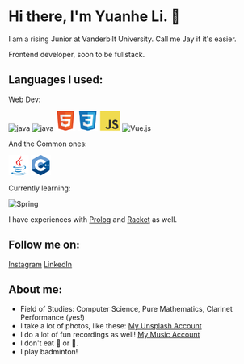 # Hi there, I'm Yuanhe Li. 👋

I am a rising Junior at Vanderbilt University. Call me Jay if it's easier.

Frontend developer, soon to be fullstack. 

## Languages I used:

Web Dev:
<p align="left"><img src="https://upload.wikimedia.org/wikipedia/commons/thumb/a/a7/React-icon.svg/512px-React-icon.svg.png" alt="java" width="40" height="35"/> 
  <img src="https://raw.githubusercontent.com/reduxjs/redux/master/logo/logo.svg" alt="java" width="40" height="40"/> 
  <img src="https://raw.githubusercontent.com/devicons/devicon/master/icons/html5/html5-original.svg" alt="html5" width="40" height="40"/> 
  <img src="https://raw.githubusercontent.com/devicons/devicon/master/icons/css3/css3-original.svg" alt="css3" width="40" height="40"/> 
  <img src="https://raw.githubusercontent.com/devicons/devicon/master/icons/javascript/javascript-original.svg" alt="javascript" width="40" height="40"/>
  <img alt="Vue.js" src="https://user-images.githubusercontent.com/100735820/178592783-a0114c99-cc81-407c-9bce-accdd4f76523.svg" width="40" height="40" > 
</p>

And the Common ones:
<p align="left">
 <img src="https://raw.githubusercontent.com/devicons/devicon/master/icons/java/java-original.svg" alt="java" width="40" height="40"/> 
 <img src="https://raw.githubusercontent.com/devicons/devicon/master/icons/cplusplus/cplusplus-original.svg" alt="cplusplus" width="40" height="40"/> 
</p>

Currently learning:
<p align="left">
  <img src="https://cdn.freebiesupply.com/logos/large/2x/spring-3-logo-png-transparent.png" alt="Spring" width="40" height="40"/>
 </p>
  
I have experiences with [Prolog](https://www.swi-prolog.org/) and [Racket](https://racket-lang.org/) as well.

## Follow me on:

[Instagram](https://www.instagram.com/jayyyli1209/)
[LinkedIn](https://www.linkedin.com/in/yuanhe-jay-li-038a8b20a/)

## About me:
- Field of Studies: Computer Science, Pure Mathematics, Clarinet Performance (yes!)
- I take a lot of photos, like these: [My Unsplash Account](https://unsplash.com/@jaylithephotographer)
- I do a lot of fun recordings as well! [My Music Account](https://www.instagram.com/jayyyli_music/)
- I don't eat 🍎 or 🍑.
- I play badminton!
